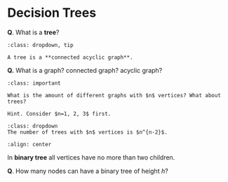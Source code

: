# Decision Trees

**Q**. What is a **tree**?

```{admonition} Possible answer
:class: dropdown, tip

A tree is a **connected acyclic graph**.
```

**Q.** What is a graph? connected graph? acyclic graph?

```{admonition} Exercies
:class: important

What is the amount of different graphs with $n$ vertices? What about trees?

Hint. Consider $n=1, 2, 3$ first.
```

```{admonition} Cayley's formula
:class: dropdown
The number of trees with $n$ vertices is $n^{n-2}$.
```

```{figure} ./tree.webp
:align: center
```

In **binary tree** all vertices have no more than two children.

**Q**. How many nodes can have a binary tree of height $h$?
